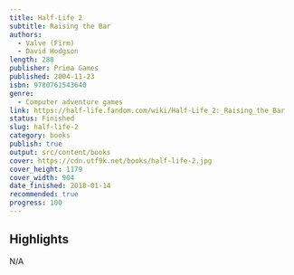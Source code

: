 ```yaml
---
title: Half-Life 2
subtitle: Raising the Bar
authors:
  - Valve (Firm)
  - David Hodgson
length: 288
publisher: Prima Games
published: 2004-11-23
isbn: 9780761543640
genre:
  - Computer adventure games
link: https://half-life.fandom.com/wiki/Half-Life_2:_Raising_the_Bar
status: Finished
slug: half-life-2
category: books
publish: true
output: src/content/books
cover: https://cdn.utf9k.net/books/half-life-2.jpg
cover_height: 1179
cover_width: 904
date_finished: 2018-01-14
recommended: true
progress: 100
---
```


## Highlights

N/A